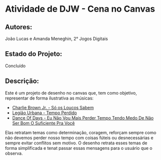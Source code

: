 # Atividade de DJW - Cena no Canvas

## Autores:
João Lucas e Amanda Meneghin, 2° Jogos Digitais

## Estado do Projeto:
Concluído

## Descrição:
Este é um projeto de desenho no canvas que, tem como objetivo, representar de forma ilustrativa as músicas:
- [Charlie Brown Jr. - Só os Loucos Sabem](https://www.youtube.com/watch?v=JRJj4z-prvM)
- [Legião Urbana - Tempo Perdido](https://www.youtube.com/watch?v=2hr7Uqu6G80)
- [Dance Of Days - Eu Não Vou Mais Perder Tempo Tendo Medo De Não Ser Bom O Suficiente Pra Você](https://www.youtube.com/watch?v=wD1xSPx3U-c)

Elas retratam temas como determinação, coragem, reforçam sempre como não devemos perder nosso tempo
com coisas fúteis ou desnecessárias e sempre evitar conflitos sem motivo.
O desenho retrata esses temas de forma simplificada e tenat passar essas mensagens para o usuário que o observa. 




